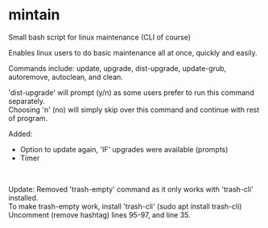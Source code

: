 # mintain
Small bash script for linux maintenance  (CLI of course)

Enables linux users to do basic maintenance all at once, quickly and easily.

Commands include: update, upgrade, dist-upgrade, update-grub, autoremove, autoclean, and clean.

'dist-upgrade' will prompt (y/n) as some users prefer to run this command separately.  
Choosing 'n' (no) will simply skip over this command and continue with rest of program.  

Added:  
  * Option to update again, 'IF' upgrades were available (prompts)  
  * Timer  
  
 <br>
   
   Update: Removed 'trash-empty' command as it only works with 'trash-cli' installed.  
   To make trash-empty work, install 'trash-cli' (sudo apt install trash-cli)  
   Uncomment (remove hashtag) lines 95-97, and line 35.
   
   
         
         
